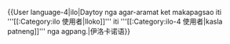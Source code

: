 {{User language-4|ilo|Daytoy nga agar-aramat ket makapagsao iti '''[[:Category:ilo 使用者|Iloko]]''' iti '''[[:Category:ilo-4 使用者|kasla patneng]]''' nga agpang.|伊洛卡诺语}} <noinclude></noinclude>